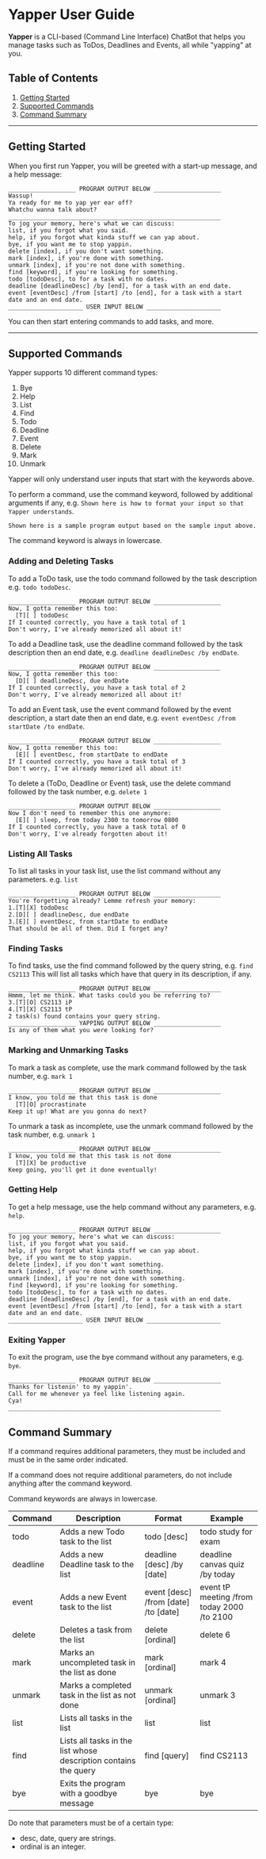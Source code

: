 # Yapper User Guide

**Yapper** is a CLI-based (Command Line Interface) ChatBot that 
helps you manage tasks such as ToDos, Deadlines and Events, 
all while "yapping" at you.

## Table of Contents
1. [Getting Started](#getting-started)
2. [Supported Commands](#supported-commands)
3. [Command Summary](#command-summary)

---

## Getting Started

When you first run Yapper, you will be greeted with a start-up message, and a help message:
```
___________________ PROGRAM OUTPUT BELOW ___________________
Wassup! 
Ya ready for me to yap yer ear off? 
Whatchu wanna talk about? 
____________________________________________________________
To jog your memory, here's what we can discuss: 
list, if you forgot what you said. 
help, if you forgot what kinda stuff we can yap about.
bye, if you want me to stop yappin. 
delete [index], if you don't want something. 
mark [index], if you're done with something. 
unmark [index], if you're not done with something. 
find [keyword], if you're looking for something. 
todo [todoDesc], to for a task with no dates. 
deadline [deadlineDesc] /by [end], for a task with an end date. 
event [eventDesc] /from [start] /to [end], for a task with a start date and an end date. 
_____________________ USER INPUT BELOW _____________________
```

You can then start entering commands to add tasks, and more.

---

## Supported Commands

Yapper supports 10 different command types:
1. Bye 
2. Help 
3. List 
4. Find 
5. Todo 
6. Deadline 
7. Event 
8. Delete 
9. Mark 
10. Unmark

Yapper will only understand user inputs that start with the keywords above.

To perform a command,
use the command keyword, followed by additional arguments if any, 
e.g. `Shown here is how to format your input so that Yapper understands`.
```
Shown here is a sample program output based on the sample input above.
```
The command keyword is always in lowercase.

### Adding and Deleting Tasks

To add a ToDo task, 
use the todo command followed by the task description 
e.g. `todo todoDesc`.
```
___________________ PROGRAM OUTPUT BELOW ___________________
Now, I gotta remember this too:
  [T][ ] todoDesc
If I counted correctly, you have a task total of 1
Don't worry, I've already memorized all about it!
```

To add a Deadline task, 
use the deadline command followed by the task description then an end date, 
e.g. `deadline deadlineDesc /by endDate`.
```
___________________ PROGRAM OUTPUT BELOW ___________________
Now, I gotta remember this too:
  [D][ ] deadlineDesc, due endDate
If I counted correctly, you have a task total of 2
Don't worry, I've already memorized all about it!
```

To add an Event task, 
use the event command followed by the event description, a start date then an end date, 
e.g. `event eventDesc /from startDate /to endDate`.
```
___________________ PROGRAM OUTPUT BELOW ___________________
Now, I gotta remember this too:
  [E][ ] eventDesc, from startDate to endDate
If I counted correctly, you have a task total of 3
Don't worry, I've already memorized all about it!
```

To delete a (ToDo, Deadline or Event) task,
use the delete command followed by the task number, 
e.g. `delete 1`
```
___________________ PROGRAM OUTPUT BELOW ___________________
Now I don't need to remember this one anymore: 
  [E][ ] sleep, from today 2300 to tomorrow 0800
If I counted correctly, you have a task total of 0
Don't worry, I've already forgotten about it! 
```

### Listing All Tasks

To list all tasks in your task list, 
use the list command without any parameters.
e.g. `list`
```
___________________ PROGRAM OUTPUT BELOW ___________________
You're forgetting already? Lemme refresh your memory: 
1.[T][X] todoDesc 
2.[D][ ] deadlineDesc, due endDate 
3.[E][ ] eventDesc, from startDate to endDate 
That should be all of them. Did I forget any? 
```

### Finding Tasks 

To find tasks,
use the find command followed by the query string,
e.g. `find CS2113`
This will list all tasks which have that query in its description, if any.
```
___________________ PROGRAM OUTPUT BELOW ___________________
Hmmm, let me think. What tasks could you be referring to? 
3.[T][O] CS2113 iP 
4.[T][X] CS2113 tP 
2 task(s) found contains your query string. 
___________________ YAPPING OUTPUT BELOW ___________________
Is any of them what you were looking for? 
```

### Marking and Unmarking Tasks

To mark a task as complete, 
use the mark command followed by the task number,
e.g. `mark 1`
```
___________________ PROGRAM OUTPUT BELOW ___________________
I know, you told me that this task is done
  [T][O] procrastinate
Keep it up! What are you gonna do next? 
```

To unmark a task as incomplete, 
use the unmark command followed by the task number,
e.g. `unmark 1`
```
___________________ PROGRAM OUTPUT BELOW ___________________
I know, you told me that this task is not done
  [T][X] be productive
Keep going, you'll get it done eventually!
```

### Getting Help

To get a help message, 
use the help command without any parameters,
e.g. `help`.
```
___________________ PROGRAM OUTPUT BELOW ___________________
To jog your memory, here's what we can discuss: 
list, if you forgot what you said. 
help, if you forgot what kinda stuff we can yap about.
bye, if you want me to stop yappin. 
delete [index], if you don't want something. 
mark [index], if you're done with something. 
unmark [index], if you're not done with something. 
find [keyword], if you're looking for something. 
todo [todoDesc], to for a task with no dates. 
deadline [deadlineDesc] /by [end], for a task with an end date. 
event [eventDesc] /from [start] /to [end], for a task with a start date and an end date. 
_____________________ USER INPUT BELOW _____________________ 
```

### Exiting Yapper

To exit the program, 
use the bye command without any parameters,
e.g. `bye`.
```
___________________ PROGRAM OUTPUT BELOW ___________________
Thanks for listenin' to my yappin'. 
Call for me whenever ya feel like listening again. 
Cya! 
____________________________________________________________
```

## Command Summary

If a command requires additional parameters, they must be included and must be in the same order indicated.

If a command does not require additional parameters, do not include anything after the command keyword.

Command keywords are always in lowercase.

| Command  | Description                                                      | Format                               | Example                                    | 
|----------|------------------------------------------------------------------|--------------------------------------|--------------------------------------------|
| todo     | Adds a new Todo task to the list                                 | todo [desc]                          | todo study for exam                        |
| deadline | Adds a new Deadline task to the list                             | deadline [desc] /by [date]           | deadline canvas quiz /by today             |
| event    | Adds a new Event task to the list                                | event [desc] /from [date] /to [date] | event tP meeting /from today 2000 /to 2100 |
| delete   | Deletes a task from the list                                     | delete [ordinal]                     | delete 6                                   |
| mark     | Marks an uncompleted task in the list as done                    | mark  [ordinal]                      | mark 4                                     |
| unmark   | Marks a completed task in the list as not done                   | unmark [ordinal]                     | unmark 3                                   |
| list     | Lists all tasks in the list                                      | list                                 | list                                       |
| find     | Lists all tasks in the list whose description contains the query | find [query]                         | find CS2113                                |
| bye      | Exits the program with a goodbye message                         | bye                                  | bye                                        |

Do note that parameters must be of a certain type: 
* desc, date, query are strings.
* ordinal is an integer.
